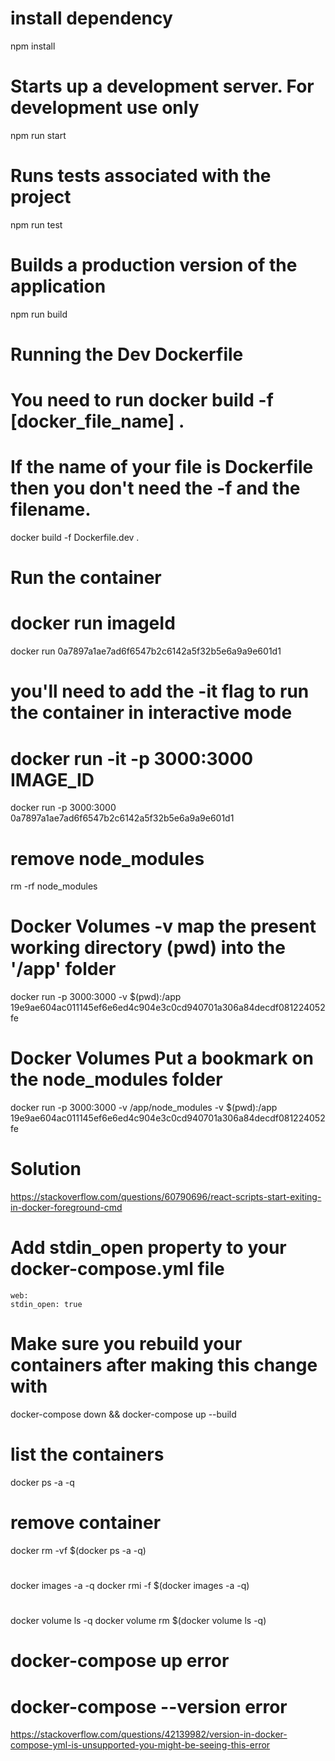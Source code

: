 # install dependency
npm install

# Starts up a development server. For development use only
npm run start

# Runs tests associated with the project
npm run test

# Builds a production version of the application
npm run build

# Running the Dev Dockerfile
# You need to run docker build -f [docker_file_name] .
# If the name of your file is Dockerfile then you don't need the -f and the filename.
docker build -f Dockerfile.dev .

# Run the container  
# docker run imageId
docker run 0a7897a1ae7ad6f6547b2c6142a5f32b5e6a9a9e601d1

# you'll need to add the -it flag to run the container in interactive mode
# docker run -it -p 3000:3000 IMAGE_ID 
docker run -p 3000:3000 0a7897a1ae7ad6f6547b2c6142a5f32b5e6a9a9e601d1

# remove node_modules
rm -rf node_modules

# Docker Volumes -v map the present working directory (pwd) into the '/app' folder
docker run -p 3000:3000 -v $(pwd):/app 19e9ae604ac011145ef6e6ed4c904e3c0cd940701a306a84decdf081224052fe

# Docker Volumes Put a bookmark on the node_modules folder
docker run -p 3000:3000 -v /app/node_modules -v $(pwd):/app 19e9ae604ac011145ef6e6ed4c904e3c0cd940701a306a84decdf081224052fe


# Solution
https://stackoverflow.com/questions/60790696/react-scripts-start-exiting-in-docker-foreground-cmd

# Add stdin_open property to your docker-compose.yml file
    web:
    stdin_open: true

# Make sure you rebuild your containers after making this change with  
docker-compose down && docker-compose up --build

# list the containers
docker ps -a -q

# remove container
docker rm -vf $(docker ps -a -q)

#
docker images -a -q
docker rmi -f $(docker images -a -q)

#
docker volume ls -q
docker volume rm $(docker volume ls -q)


# docker-compose up error
# docker-compose --version error 
https://stackoverflow.com/questions/42139982/version-in-docker-compose-yml-is-unsupported-you-might-be-seeing-this-error